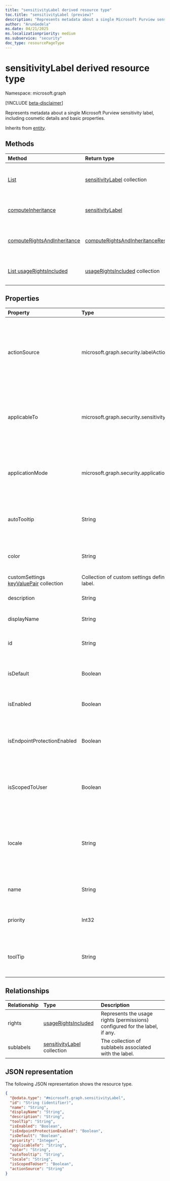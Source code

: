 ```yaml
---
title: "sensitivityLabel derived resource type"
toc.title: "sensitivityLabel (preview)"
description: "Represents metadata about a single Microsoft Purview sensitivity label, including cosmetic details and basic properties."
author: "ArunGedela"
ms.date: 04/21/2025
ms.localizationpriority: medium
ms.subservice: "security"
doc_type: resourcePageType
---
```


# sensitivityLabel derived resource type

Namespace: microsoft.graph

[!INCLUDE [beta-disclaimer](../../includes/beta-disclaimer.md)]

Represents metadata about a single Microsoft Purview sensitivity label, including cosmetic details and basic properties.

Inherits from [entity](../resources/entity.md).

## Methods

|Method|Return type|Description|
|:---|:---|:---|
|[List](../api/datasecurityandgovernance-get-sensitivitylabels.md)|[sensitivityLabel](../resources/sensitivitylabel.md) collection|Get a list of the sensitivityLabel objects and their properties.|
|[computeInheritance](../api/sensitivitylabel-computeinheritance.md)|[sensitivityLabel](../resources/sensitivitylabel.md)|Calculate the sensitivity label that should be inherited|
|[computeRightsAndInheritance](../api/sensitivitylabel-computerightsandinheritance.md)|[computeRightsAndInheritanceResult](../resources/computerightsandinheritanceresult.md)|Compute the rights and inheritance for the sensitivity label.|
|[List usageRightsIncluded](../api/usagerightsincluded-get.md)|[usageRightsIncluded](../resources/usagerightsincluded.md) collection|Get the usage rights granted to the calling user.|

## Properties

|Property|Type|Description|
|:---|:---|:---|
| actionSource | microsoft.graph.security.labelActionSource | Indicates the source of the action that resulted in the label being applied. Possible values are: `manual`, `automatic`, `recommended`, `none`|
| applicableTo | microsoft.graph.security.sensitivityLabelTarget | Specifies the workloads where the label can be applied. Possible values: `email`, `site`, `unifiedGroup`, `teamwork`, `file`, `schematizedData`. |
| applicationMode | microsoft.graph.security.applicationMode | Specifies how the label should be applied or recommended. Possible values are: `manual`, `automatic`, `recommended`. |
| autoTooltip | String | The tooltip displayed to users for recommended or automatically applied labels. |
| color | String | The color associated with the label (for example, hex color code). |
| customSettings [keyValuePair](../resources/keyvaluepair.md) collection | Collection of custom settings defined for the label. |
| description | String | The description of the sensitivity label. |
| displayName | String | The display name of the sensitivity label. |
| id | String | The unique identifier for the sensitivity label. Read-only. |
| isDefault | Boolean | `true` if the label is the default label for the policy; `false` otherwise. |
| isEnabled | Boolean | `true` if the label is currently enabled; `false` otherwise. |
| isEndpointProtectionEnabled| Boolean | `true` if the label provides protection settings enforced by endpoint DLP; `false` otherwise. |
| isScopedToUser | Boolean | Indicates if the label is scoped to specific users or groups (`true`) or available to the entire tenant (`false`). |
| locale | String | The locale associated with the label's localized properties (for example, 'en-US'). Used in context of listing labels scoped to user/locale. |
| name | String | The unique, non-localized name of the sensitivity label. |
| priority | Int32 | The priority of the label. Lower numbers indicate higher priority. |
| toolTip | String | The tooltip displayed to users when they hover over the label in an application. |

## Relationships

|Relationship|Type|Description|
|:---|:---|:---|
|rights|[usageRightsIncluded](../resources/usagerightsincluded.md)|Represents the usage rights (permissions) configured for the label, if any.|
|sublabels|[sensitivityLabel](../resources/sensitivitylabel.md) collection|The collection of sublabels associated with the label.|

## JSON representation

The following JSON representation shows the resource type.
<!-- {
  "blockType": "resource",
  "keyProperty": "id",
  "@odata.type": "microsoft.graph.sensitivityLabel",
  "baseType": "microsoft.graph.entity",
  "openType": false
}
-->
``` json
{
  "@odata.type": "#microsoft.graph.sensitivityLabel",
  "id": "String (identifier)",
  "name": "String",
  "displayName": "String",
  "description": "String",
  "toolTip": "String",
  "isEnabled": "Boolean",
  "isEndpointProtectionEnabled": "Boolean",
  "isDefault": "Boolean",
  "priority": "Integer",
  "applicableTo": "String",
  "color": "String",
  "autoTooltip": "String",
  "locale": "String",
  "isScopedToUser": "Boolean",
  "actionSource": "String"
}
```
